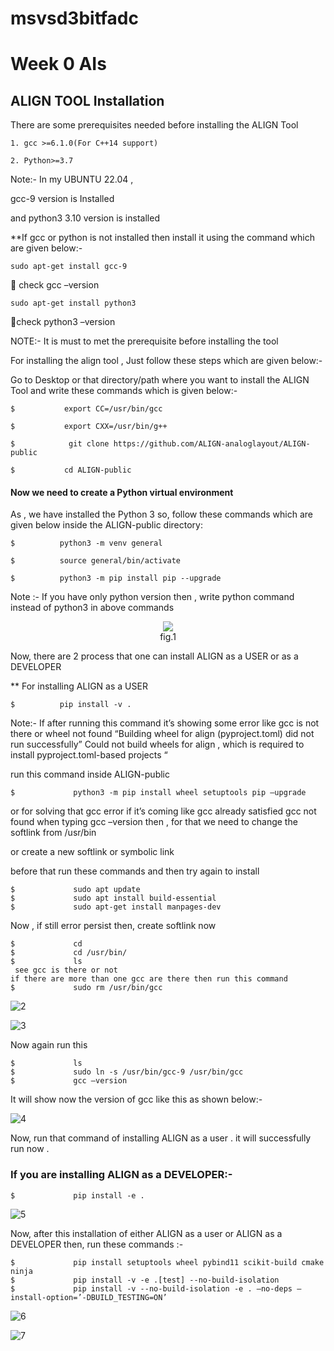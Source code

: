 # msvsd3bitfadc

# Week 0 AIs

## ALIGN TOOL Installation 

There are some prerequisites needed before installing the ALIGN Tool 

```
1. gcc >=6.1.0(For C++14 support)

2. Python>=3.7
```



Note:- In my UBUNTU 22.04 , 

gcc-9 version is Installed

and python3 3.10 version is installed

**If gcc or python is not installed then install it using the command which are given below:-

```
sudo apt-get install gcc-9
```


 check gcc –version

```
sudo apt-get install python3
```

check python3 –version

NOTE:- It is must to met the prerequisite before installing the tool

For installing the align tool , Just follow these steps which are given below:-

Go to Desktop or that directory/path where you want to install the ALIGN Tool and write these commands which is given below:- 


```
$           export CC=/usr/bin/gcc

$           export CXX=/usr/bin/g++

$            git clone https://github.com/ALIGN-analoglayout/ALIGN-public

$           cd ALIGN-public
```


#### Now we need to create a Python virtual environment

As , we have installed the Python 3 so, follow these commands which are given below inside the ALIGN-public directory:

```
$          python3 -m venv general

$          source general/bin/activate

$          python3 -m pip install pip --upgrade
```

Note :- If you have only python version then , write python command instead of python3 in above commands 


</p>
<p align="center">
  <img src="https://user-images.githubusercontent.com/90523478/218179138-8388f0c8-128a-4c60-bdd5-a12925919968.png"></br>
   fig.1
</p>

Now, there are 2 process that one can install ALIGN as a USER or as a DEVELOPER

** For installing ALIGN as a USER 

```
$          pip install -v .
```

Note:- If after running this command it’s showing some error like gcc is not there or wheel not found 
“Building wheel for align (pyproject.toml) did not run successfully”
Could not build wheels for align , which is required to install pyproject.toml-based projects “

run this command inside ALIGN-public 

```
$             python3 -m pip install wheel setuptools pip –upgrade
```


or for solving that gcc error if it’s coming like gcc already satisfied gcc not found when typing gcc –version then , for that we need to change the softlink from /usr/bin 

or create a new softlink or symbolic link 

before that run these commands and then try again to install 

```
$             sudo apt update
$             sudo apt install build-essential
$             sudo apt-get install manpages-dev 
```

Now , if still error persist then, create softlink now 

```
$             cd
$             cd /usr/bin/
$             ls
 see gcc is there or not 
if there are more than one gcc are there then run this command 
$             sudo rm /usr/bin/gcc
```



![2](https://user-images.githubusercontent.com/90523478/218179329-d9b67fea-df29-4b34-9477-d427d31a54e6.png)

![3](https://user-images.githubusercontent.com/90523478/218179438-ecd73ff2-0ed3-41f5-99a7-67039d7efdc6.png)

Now again run this 

```
$             ls
$             sudo ln -s /usr/bin/gcc-9 /usr/bin/gcc
$             gcc –version
```

It will show now the version of gcc like this as shown below:-

![4](https://user-images.githubusercontent.com/90523478/218179466-caa605f5-3bdf-4be7-95d5-27489e18ed2c.png)

Now, run that command of installing ALIGN as a user .
it will successfully run now .

### If you are installing ALIGN as a DEVELOPER:-


```
$             pip install -e .
```


![5](https://user-images.githubusercontent.com/90523478/218179504-27f487cd-eea4-4092-9815-d70d1f8e74f9.png)

Now, after this installation of either ALIGN as a user or ALIGN as a DEVELOPER then, run these commands :-   

```
$             pip install setuptools wheel pybind11 scikit-build cmake ninja
$             pip install -v -e .[test] --no-build-isolation
$             pip install -v --no-build-isolation -e . –no-deps –install-option=’-DBUILD_TESTING=ON’

```



![6](https://user-images.githubusercontent.com/90523478/218179529-6b1f6e14-ea14-4b7e-aff6-c5973c7725fa.png)

![7](https://user-images.githubusercontent.com/90523478/218179561-641c0ddc-4afe-4f99-a1a8-b04f0989e75c.png)


